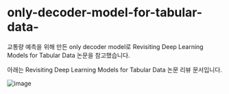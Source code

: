 # only-decoder-model-for-tabular-data-
교통량 예측을 위해 만든 only decoder model로 Revisiting Deep Learning Models for Tabular Data 논문을 참고했습니다.

아래는 Revisiting Deep Learning Models for Tabular Data 논문 리뷰 문서입니다.


![image](https://github.com/bjw0813/only-decoder-model-for-tabular-data-/assets/153045045/872be7a2-272d-4a3f-81f5-bd8a15776227)
